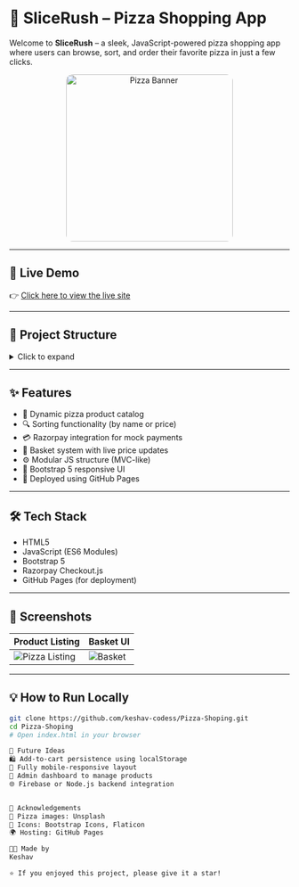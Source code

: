 # 🍕 SliceRush – Pizza Shopping App

Welcome to **SliceRush** – a sleek, JavaScript-powered pizza shopping app where users can browse, sort, and order their favorite pizza in just a few clicks.

<p align="center">
  <img src="https://images.unsplash.com/photo-1534308983496-4fabb1a015ee?q=80&w=1176&auto=format&fit=crop&ixlib=rb-4.1.0&ixid=M3wxMjA3fDB8MHxwaG90by1wYWdlfHx8fGVufDB8fHx8fA%3D%3D"
       alt="Pizza Banner" width="300" style="border-radius: 12px;" />
</p>


---

## 🚀 Live Demo

👉 [Click here to view the live site](https://keshav-codess.github.io/Pizza-Shoping/)

---

## 📁 Project Structure

<details>
<summary>Click to expand</summary>

<pre>
Pizza-Shoping/
├── index.html
└── scripts/
    ├── controllers/
    │   └── product-controller.js
    ├── models/
    ├── services/
    │   └── payment.js
    └── utils/
</pre>

</details>


---

## ✨ Features

- 🍕 Dynamic pizza product catalog
- 🔍 Sorting functionality (by name or price)
- 💳 Razorpay integration for mock payments
- 🛒 Basket system with live price updates
- ⚙️ Modular JS structure (MVC-like)
- 🎨 Bootstrap 5 responsive UI
- 🚀 Deployed using GitHub Pages

---

## 🛠 Tech Stack

- HTML5  
- JavaScript (ES6 Modules)  
- Bootstrap 5  
- Razorpay Checkout.js  
- GitHub Pages (for deployment)

---

## 📸 Screenshots

| Product Listing | Basket UI |
|-----------------|-----------|
| ![Pizza Listing](https://i.imgur.com/VxzV2yo.png) | ![Basket](https://i.imgur.com/k8Ig0uy.png) |

---

## 💡 How to Run Locally

```bash
git clone https://github.com/keshav-codess/Pizza-Shoping.git
cd Pizza-Shoping
# Open index.html in your browser

🔮 Future Ideas
🛍️ Add-to-cart persistence using localStorage
📱 Fully mobile-responsive layout
🔧 Admin dashboard to manage products
🌐 Firebase or Node.js backend integration


🙌 Acknowledgements
🍕 Pizza images: Unsplash
🎨 Icons: Bootstrap Icons, Flaticon
🌍 Hosting: GitHub Pages

👨‍💻 Made by
Keshav

⭐ If you enjoyed this project, please give it a star!
